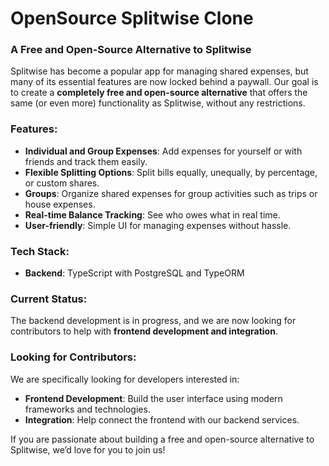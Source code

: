 # OpenSource Splitwise Clone

### A Free and Open-Source Alternative to Splitwise

Splitwise has become a popular app for managing shared expenses, but many of its essential features are now locked behind a paywall. Our goal is to create a **completely free and open-source alternative** that offers the same (or even more) functionality as Splitwise, without any restrictions.

### Features:
- **Individual and Group Expenses**: Add expenses for yourself or with friends and track them easily.
- **Flexible Splitting Options**: Split bills equally, unequally, by percentage, or custom shares.
- **Groups**: Organize shared expenses for group activities such as trips or house expenses.
- **Real-time Balance Tracking**: See who owes what in real time.
- **User-friendly**: Simple UI for managing expenses without hassle.

### Tech Stack:
- **Backend**: TypeScript with PostgreSQL and TypeORM

### Current Status:
The backend development is in progress, and we are now looking for contributors to help with **frontend development and integration**.

### Looking for Contributors:
We are specifically looking for developers interested in:
- **Frontend Development**: Build the user interface using modern frameworks and technologies.
- **Integration**: Help connect the frontend with our backend services.

If you are passionate about building a free and open-source alternative to Splitwise, we’d love for you to join us!
